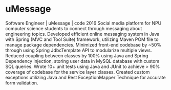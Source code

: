 # uMessage
Software Engineer | uMessage | code	2016
Social media platform for NPU computer science students to connect through messaging about engineering topics.
Developed efficient online messaging system in Java with Spring (MVC and Tool Suite) framework, utilizing Maven POM file to manage package dependencies.
Minimized front-end codebase by ~50% through using Spring JdbcTemplate API to modularize multiple views.
Reduced coupling between classes by 100% using Java and Spring Dependency Injection, storing user data in MySQL database with custom SQL queries.
Wrote 10+ unit tests using Java and JUnit to achieve > 90% coverage of codebase for the service layer classes.
Created custom exceptions utilizing Java and Rest ExceptionMapper Technique for accurate form validation.

